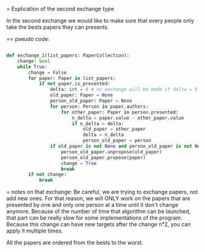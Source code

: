 = Explication of the second exchange type

In the second exchange we would like to make sure that every people only take the bests papers they can presents.

== pseudo code:

```python

def exchange_1(list_papers: PaperCollection):
    change: bool
    while True:
        change = False
        for paper: Paper in list_papers:
            if not paper.is_presented:
                delta: int = 0 # no exchange will be made if delta = 0
                old_paper: Paper = None
                person_old_paper: Paper = None
                for person: Person in paper.authors:
                    for other_paper: Paper in person.presented:
                        n_delta = paper.value - other_paper.value
                        if n_delta > delta:
                            old_paper = other_paper
                            delta = n_delta
                            person_old_paper = person
                if old_paper is not None and person_old_paper is not None:
                    person_old_paper.unpropose(old_paper)
                    person_old_paper.propose(paper)
                    change = True
                    break
        if not change:
            break

```

= notes on that exchange:
Be careful, we are trying to exchange papers, not add new ones.
For that reason, we will ONLY work on the papers that are presented by one and only one person at a time until it don't change anymore.
Because of the number of time that algorithm can be launched, that part can be really slow for some implementations of the program.
Because this change can have new targets after the change n°2, you can apply it multiple times.

All the papers are ordered from the bests to the worst.
